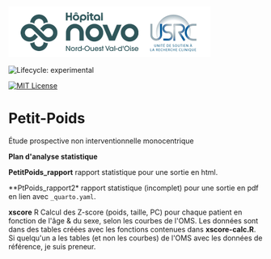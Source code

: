 ![USRC](novo_usrc.png)

<!-- badges: start -->

![Lifecycle: experimental](https://img.shields.io/badge/lifecycle-experimental-orange.svg)

[![MIT License](https://img.shields.io/badge/License-MIT-green.svg)](https://choosealicense.com/licenses/mit/)

<!-- badges: end -->

# Petit-Poids

Étude prospective non interventionnelle monocentrique

**Plan d'analyse statistique**

**PetitPoids_rapport** rapport statistique pour une sortie en html.

\*\*PtPoids_rapport2\* rapport statistique (incomplet) pour une sortie en pdf en lien avec `_quarto.yaml`.

**xscore** R Calcul des Z-score (poids, taille, PC) pour chaque patient en fonction de l'âge & du sexe, selon les courbes de l'OMS. Les données sont dans des tables créées avec les fonctions contenues dans **xscore-calc.R**. Si quelqu'un a les tables (et non les courbes) de l'OMS avec les données de référence, je suis preneur.
